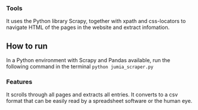### Tools
It uses the Python library Scrapy, together with xpath and css-locators to navigate HTML of the pages in the website and extract infomation.


## How to run
In a Python environment with Scrapy and Pandas available, run the following command in the terminal `python jumia_scraper.py`


### Features
It scrolls through all pages and extracts all entries.
It converts to a csv format that can be easily read by a spreadsheet software or the human eye.
